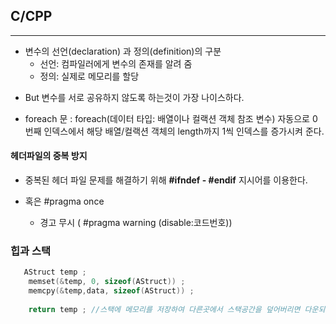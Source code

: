 ## C/CPP  

---

* 변수의 선언(declaration) 과 정의(definition)의 구분
  * 선언: 컴파일러에게 변수의 존재를 알려 줌
  * 정의: 실제로 메모리를 할당

- But 변수를 서로 공유하지 않도록 하는것이 가장 나이스하다.

* foreach 문  : foreach(데이터 타입: 배열이나 컬랙션 객체 참조 변수) 자동으로 0번째 인덱스에서 해당 배열/컬랙션 객체의 length까지 1씩 인덱스를 증가시켜 준다.



#### 헤더파일의 중복 방지

* 중복된 헤더 파일 문제를 해결하기 위해 **#ifndef - #endif** 지시어를 이용한다.

* 혹은 #pragma once

  * 경고 무시 ( #pragma warning (disable:코드번호))
  
### 힙과 스택
```C
   AStruct temp ;
    memset(&temp, 0, sizeof(AStruct)) ;
    memcpy(&temp,data, sizeof(AStruct)) ;
    
    return temp ; //스택에 메모리를 저장하여 다른곳에서 스택공간을 덮어버리면 다운되는 문제가 있다 .
```


